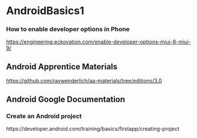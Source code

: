 # AndroidBasics1


<h3>How to enable developer options in Phone</h3>

https://engineering.eckovation.com/enable-developer-options-miui-8-miui-9/


<h2> Android Apprentice Materials </h2>

https://github.com/raywenderlich/aa-materials/tree/editions/3.0


<h2> Android Google Documentation </h2>

<h3> Create an Android project </h3>
https://developer.android.com/training/basics/firstapp/creating-project

